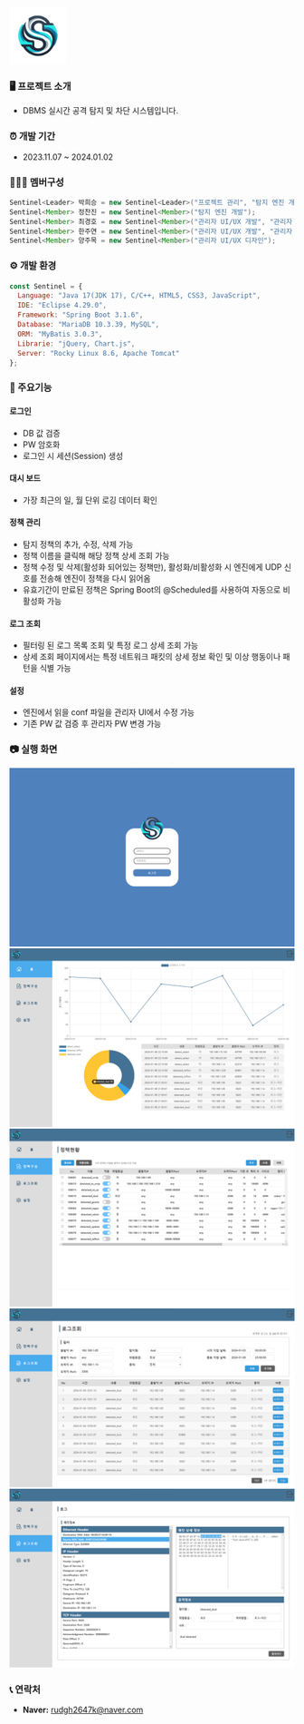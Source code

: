 <img src="https://github.com/Rud2K/Sentinel/raw/master/Sentinel/src/main/resources/static/Team_Logo.png" alt="팀 로고" width="100"/>
<br>

### 🖥️ 프로젝트 소개
  - DBMS 실시간 공격 탐지 및 차단 시스템입니다.

### ⏰ 개발 기간
  - 2023.11.07 ~ 2024.01.02

### 🧑‍🤝‍🧑 멤버구성
```java
Sentinel<Leader> 박희승 = new Sentinel<Leader>("프로젝트 관리", "탐지 엔진 개발");
Sentinel<Member> 정찬진 = new Sentinel<Member>("탐지 엔진 개발");
Sentinel<Member> 최경호 = new Sentinel<Member>("관리자 UI/UX 개발", "관리자 UI/UX 디자인");
Sentinel<Member> 한주연 = new Sentinel<Member>("관리자 UI/UX 개발", "관리자 UI/UX 디자인");
Sentinel<Member> 양주목 = new Sentinel<Member>("관리자 UI/UX 디자인");
```

### ⚙️ 개발 환경
```javascript
const Sentinel = {
  Language: "Java 17(JDK 17), C/C++, HTML5, CSS3, JavaScript",
  IDE: "Eclipse 4.29.0",
  Framework: "Spring Boot 3.1.6",
  Database: "MariaDB 10.3.39, MySQL",
  ORM: "MyBatis 3.0.3",
  Librarie: "jQuery, Chart.js",
  Server: "Rocky Linux 8.6, Apache Tomcat"
};
```

### 📌 주요기능
#### 로그인
  - DB 값 검증
  - PW 암호화
  - 로그인 시 세션(Session) 생성
#### 대시 보드
  - 가장 최근의 일, 월 단위 로깅 데이터 확인
#### 정책 관리
  - 탐지 정책의 추가, 수정, 삭제 가능
  - 정책 이름을 클릭해 해당 정책 상세 조회 가능
  - 정책 수정 및 삭제(활성화 되어있는 정책만), 활성화/비활성화 시 엔진에게 UDP 신호를 전송해 엔진이 정책을 다시 읽어옴
  - 유효기간이 만료된 정책은 Spring Boot의 @Scheduled를 사용하여 자동으로 비활성화 가능
#### 로그 조회
  - 필터링 된 로그 목록 조회 및 특정 로그 상세 조회 가능
  - 상세 조회 페이지에서는 특정 네트워크 패킷의 상세 정보 확인 및 이상 행동이나 패턴을 식별 가능
#### 설정
  - 엔진에서 읽을 conf 파일을 관리자 UI에서 수정 가능
  - 기존 PW 값 검증 후 관리자 PW 변경 가능

### 📷 실행 화면
<img src="https://github.com/Rud2K/Sentinel/blob/master/Sentinel/src/main/resources/static/img/%ED%99%94%EB%A9%B4_%EB%A1%9C%EA%B7%B8%EC%9D%B8.png" alt="로그인 화면"/><br>
<img src="https://github.com/Rud2K/Sentinel/blob/master/Sentinel/src/main/resources/static/img/%ED%99%94%EB%A9%B4_%ED%99%88.png" alt="홈 화면"/><br>
<img src="https://github.com/Rud2K/Sentinel/blob/master/Sentinel/src/main/resources/static/img/%ED%99%94%EB%A9%B4_%EC%A0%95%EC%B1%85%EB%A6%AC%EC%8A%A4%ED%8A%B8.png" alt="정책 관리 화면"/><br>
<img src="https://github.com/Rud2K/Sentinel/blob/master/Sentinel/src/main/resources/static/img/%ED%99%94%EB%A9%B4_%EB%A1%9C%EA%B7%B8%EB%A6%AC%EC%8A%A4%ED%8A%B8.png" alt="로그 조회 화면"/><br>
<img src="https://github.com/Rud2K/Sentinel/blob/master/Sentinel/src/main/resources/static/img/%ED%99%94%EB%A9%B4_%EC%83%81%EC%84%B8%EB%A1%9C%EA%B7%B8.png" alt="상세 로그 조회 화면"/>

### 📞 연락처
  - **Naver:** rudgh2647k@naver.com
